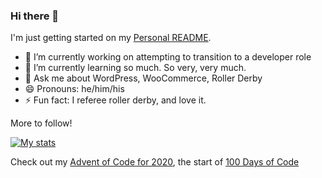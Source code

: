 ### Hi there 👋

I'm just getting started on my [Personal README](https://docs.github.com/en/free-pro-team@latest/github/setting-up-and-managing-your-github-profile/managing-your-profile-readme#about-your-profile-readme).

- 🔭 I’m currently working on attempting to transition to a developer role
- 🌱 I’m currently learning so much. So very, very much.
- 💬 Ask me about WordPress, WooCommerce, Roller Derby
- 😄 Pronouns: he/him/his
- ⚡ Fun fact: I referee roller derby, and love it.


More to follow! 

<!--
**GeoJunkie/GeoJunkie** is a ✨ _special_ ✨ repository because its `README.md` (this file) appears on your GitHub profile.

Here are some ideas to get you started:

- 🔭 I’m currently working on ...
- 🌱 I’m currently learning ...
- 👯 I’m looking to collaborate on ...
- 🤔 I’m looking for help with ...
- 💬 Ask me about ...
- 📫 How to reach me: ...
- 😄 Pronouns: ...
- ⚡ Fun fact: ...
-->

[![My stats](https://github-readme-stats-geojunkie.vercel.app/api?username=geojunkie&show_icons=true&count_private=true)](https://github.com/anuraghazra/github-readme-stats)

Check out my [Advent of Code for 2020](https://github.com/GeoJunkie/advent-of-code-2020), the start of [100 Days of Code](https://github.com/GeoJunkie/100-days-of-code)

